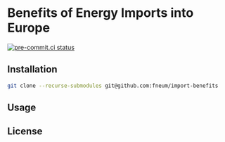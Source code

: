 # Benefits of Energy Imports into Europe

[![pre-commit.ci status](https://results.pre-commit.ci/badge/github/fneum/import-benefits/main.svg?badge_token=mAxzRKyvSDiYmZYY0ZnVLg)](https://results.pre-commit.ci/latest/github/fneum/import-benefits/main?badge_token=mAxzRKyvSDiYmZYY0ZnVLg)

## Installation

```sh
git clone --recurse-submodules git@github.com:fneum/import-benefits
```

## Usage

## License